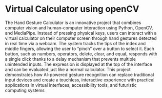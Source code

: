 # Virtual Calculator using openCV

The Hand Gesture Calculator is an innovative project that combines computer vision and human–computer interaction using Python, OpenCV, and MediaPipe. Instead of pressing physical keys, users can interact with a virtual calculator on their computer screen through hand gestures detected in real time via a webcam. The system tracks the tips of the index and middle fingers, allowing the user to “pinch” over a button to select it. Each button, such as numbers, operators, delete, clear, and equal, responds with a single click thanks to a delay mechanism that prevents multiple unintended inputs. The expression is displayed at the top of the interface and can be evaluated just like a normal calculator. This project demonstrates how AI-powered gesture recognition can replace traditional input devices and create a touchless, interactive experience with practical applications in virtual interfaces, accessibility tools, and futuristic computing systems
